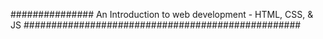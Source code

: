############### An Introduction to web development - HTML, CSS, & JS ##################################################
